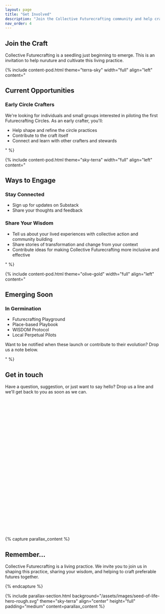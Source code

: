 ```yaml
---
layout: page
title: "Get Involved"
description: "Join the Collective Futurecrafting community and help craft preferable futures together"
nav_order: 4
---
```


<!-- Content Section Start -->
<div class="container">
  <div class="section-heading">
    <h2>Join the Craft</h2>
    <p>Collective Futurecrafting is a seedling just beginning to emerge. This is an invitation to help nuruture and cultivate this living practice.</p>
  </div>

  {% include content-pod.html
    theme="terra-sky"
    width="full"
    align="left"
    content="
    <h2>Current Opportunities</h2>
    <div class='protocol-section'>
      <div class='protocol-subsection'>
        <h3>Early Circle Crafters</h3>
        <p>We're looking for individuals and small groups interested in piloting the first Futurecrafting Circles. As an early crafter, you'll:</p>
        <ul class='protocol-list'>
          <li>Help shape and refine the circle practices</li>
          <li>Contribute to the craft itself</li>
          <li>Connect and learn with other crafters and stewards</li>
        </ul>
      </div>
    </div>"
  %}

  {% include content-pod.html
    theme="sky-terra"
    width="full"
    align="left"
    content="
    <h2>Ways to Engage</h2>
    <div class='protocol-section'>
      <div class='protocol-subsection'>
        <h3>Stay Connected</h3>
        <ul class='protocol-list'>
          <li>Sign up for updates on Substack</li> <!-- TODO: Add Substack link -->
          <li>Share your thoughts and feedback</li>
        </ul>
      </div>
      <div class='protocol-subsection'>
        <h3>Share Your Wisdom</h3>
        <ul class='protocol-list'>
          <li>Tell us about your lived experiences with collective action and community building</li>
          <li>Share stories of transformation and change from your context</li>
          <li>Contribute ideas for making Collective Futurecrafting more inclusive and effective</li>
        </ul>
      </div>
    </div>"
  %}

  {% include content-pod.html
    theme="olive-gold"
    width="full"
    align="left"
    content="
    <h2>Emerging Soon</h2>
    <div class='protocol-section'>
      <div class='protocol-subsection'>
        <h3>In Germination</h3>
        <ul class='protocol-list'>
          <li>Futurecrafting Playground</li>
          <li>Place-based Playbook</li>
          <li>WISDOM Protocol</li>
          <li>Local Perpetual Pilots</li>
        </ul>
        <p class='protocol-note'>Want to be notified when these launch or contribute to their evolution? Drop us a note below.</p>
      </div>
    </div>"
  %}
</div>
<!-- Content Section End -->
<!-- Contact Form Start -->
<div class="container" id="contact">
  <div class="section-heading">
    <h2>Get in touch</h2>
    <p>Have a question, suggestion, or just want to say hello? Drop us a line and we'll get back to you as soon as we can.</p>
  </div>
    <div class="form-container">
        <iframe data-tally-src="https://tally.so/embed/mZvP45?alignLeft=1&hideTitle=1&transparentBackground=1&dynamicHeight=1" loading="lazy" width="100%" height="447" frameborder="0" marginheight="0" marginwidth="0" title="Welcome"></iframe>
        <script>var d=document,w="https://tally.so/widgets/embed.js",v=function(){"undefined"!=typeof Tally?Tally.loadEmbeds():d.querySelectorAll("iframe[data-tally-src]:not([src])").forEach((function(e){e.src=e.dataset.tallySrc}))};if("undefined"!=typeof Tally)v();else if(d.querySelector('script[src="'+w+'"]')==null){var s=d.createElement("script");s.src=w,s.onload=v,s.onerror=v,d.body.appendChild(s);}</script>
    </div>
</div>
<!-- Contact Form End -->
{% capture parallax_content %}
<h2>Remember...</h2>
<p> Collective Futurecrafting is a living practice. We invite you to join us in shaping this practice, sharing your wisdom, and helping to craft preferable futures together.</p>
{% endcapture %}

{% include parallax-section.html
  background="/assets/images/seed-of-life-hero-rough.svg"
  theme="sky-terra"
  align="center"
  height="full"
  padding="medium"
  content=parallax_content
%}